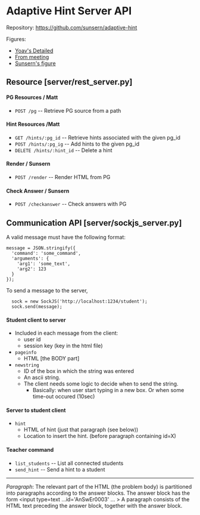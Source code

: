 Adaptive Hint Server API
========================

Repository: <https://github.com/sunsern/adaptive-hint>

Figures:
* [Yoav's Detailed](https://www.lucidchart.com/documents/edit/4ed8-1c14-521f9e44-a155-55720a00def9)
* [From meeting](https://docs.google.com/a/eng.ucsd.edu/drawings/d/1HiSdIF7rpkZbfcE_XsuMBfa0AkQFA43FERyPJBVB1Zo/edit)
* [Sunsern's figure](https://docs.google.com/drawings/d/19nmZt2Dzaz0_3F8tUUwOE_SmPAN_-e9J-Xx3GqYPA24/edit?usp=sharing)


Resource [server/rest_server.py]
---------------------------------
#### PG Resources / Matt
  - ```POST /pg``` -- Retrieve PG source from a path 

#### Hint Resources /Matt
  - ```GET /hints/:pg_id``` -- Retrieve hints associated with the given pg_id
  - ```POST /hints/:pg_ig``` -- Add hints to the given pg_id
  - ```DELETE /hints/:hint_id``` -- Delete a hint

#### Render / Sunsern
  - ```POST /render``` -- Render HTML from PG

#### Check Answer / Sunsern
  - ```POST /checkanswer``` -- Check answers with PG


Communication API [server/sockjs_server.py]
---------------------------------------
A valid message must have the following format:
```
message = JSON.stringify({
  'command': 'some_command',
  'arguments': { 
    'arg1': 'some_text',
    'arg2': 123
  }
});
```

To send a message to the server, 
```
  sock = new SockJS('http://localhost:1234/student');
  sock.send(message);
```

#### Student client to server
  - Included in each message from the client:
    - user id
    - session key (key in the html file)
  - ```pageinfo``` 
    - HTML [the BODY part]
  - ```newstring```
    - ID of the box in which the string was entered
    - An ascii string.
    - The client needs some logic to decide when to send the string. 
      - Basically: when user start typing in a new box. Or when some time-out occured (10sec)

#### Server to student client
  - ```hint```
    - HTML of hint (just that paragraph (see below))
    - Location to insert the hint. (before paragraph containing id=X)
  
#### Teacher command
  - ```list_students``` -- List all connected students
  - ```send_hint``` -- Send a hint to a student

-----
*Paragraph*: The relevant part of the HTML (the problem body) is partitioned into paragraphs 
according to the answer blocks. The answer block has the form \<input type=text ...id='AnSwEr0003' ... \>
A paragraph consists of the HTML text preceding the answer block, together with the answer block.
